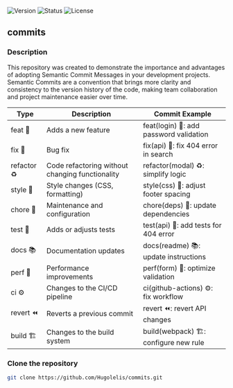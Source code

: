 ![Version](https://img.shields.io/badge/version-v1.0.0-blue.svg) ![Status](https://img.shields.io/badge/status-completed-green.svg) ![License](https://img.shields.io/badge/license-MIT-green.svg)

## commits
### Description
This repository was created to demonstrate the importance and advantages of adopting Semantic Commit Messages in your development projects. Semantic Commits are a convention that brings more clarity and consistency to the version history of the code, making team collaboration and project maintenance easier over time.

| Type       | Description                           | Commit Example                                   |
|------------|---------------------------------------|--------------------------------------------------|
| feat 🎉  | Adds a new feature                    | feat(login) 🎉: add password validation         |
| fix 🐛   | Bug fix                               | fix(api) 🐛: fix 404 error in search           |
| refactor ♻️| Code refactoring without changing functionality | refactor(modal) ♻️: simplify logic        |
| style 💅  | Style changes (CSS, formatting)     | style(css) 💅: adjust footer spacing          |
| chore 🔧  | Maintenance and configuration       | chore(deps) 🔧: update dependencies           |
| test 🧪  | Adds or adjusts tests                | test(api) 🧪: add tests for 404 error         |
| docs 📚  | Documentation updates                | docs(readme) 📚: update instructions          |
| perf 🚀  | Performance improvements             | perf(form) 🚀: optimize validation            |
| ci ⚙️    | Changes to the CI/CD pipeline       | ci(github-actions) ⚙️: fix workflow          |
| revert ⏪ | Reverts a previous commit           | revert ⏪: revert API changes                 |
| build 🏗️ | Changes to the build system         | build(webpack) 🏗️: configure new rule        |

### Clone the repository

```bash
git clone https://github.com/Hugolelis/commits.git
